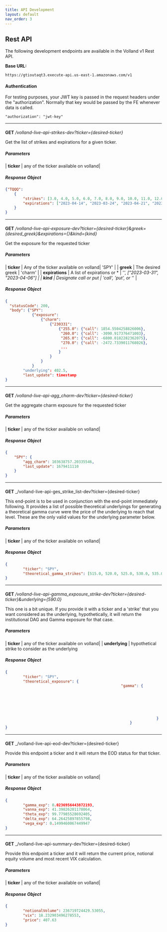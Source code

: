 ```yaml
---
title: API Development
layout: default
nav_order: 3
---
```


## Rest API

The following development endpoints are available in the Volland v1 Rest API.

**Base URL:**

`https://gtioutaqt3.execute-api.us-east-1.amazonaws.com/v1`

#### Authentication

For testing purposes, your JWT key is passed in the request headers under the "authorization". Normally that key would be passed by the FE whenever data is called.

`"authorization": "jwt-key"`

____________________________________________________________________________

#### 

**GET** _/volland-live-api-strikes-dev?ticker={desired-ticker}_


Get the list of strikes and expirations for a given ticker.

##### Parameters

| **ticker** | any of the ticker available on volland|


##### Response Object

```json
{"TQQQ": 
	{
		"strikes": [3.0, 4.0, 5.0, 6.0, 7.0, 8.0, 9.0, 10.0, 11.0, 12.0, 13.0, 14.0, 15.0, 16.5, 16.0, 18.5, 19.5, 20.5, 21.0, 19.0, 23.0, 24.5, 25.0, 26.5, 27.5, 24.0, 27.0, 26.0, 28.0, 29.0, 31.0, 32.0, 34.0, 35.0, 30.5, 37.0, 38.0, 39.0, 40.0, 33.0, 42.5, 36.0, 37.5, 45.0, 47.5, 50.0, 52.5, 55.0, 57.5, 60.0, 62.5, 65.0, 67.5, 68.5, 69.0, 70.0, 71.5, 71.0, 73.5, 74.0, 75.0, 72.0, 77.0, 78.0, 79.5, 80.0, 79.0, 82.5, 81.5, 80.5, 85.0, 17.0, 17.5, 87.5, 81.0, 90.0, 18.0, 92.5, 95.0, 97.5, 100.0, 20.0, 102.5, 105.0, 21.5, 107.5, 110.0, 22.5, 22.0, 112.5, 115.0, 23.5, 117.5, 120.0, 122.5, 125.0, 25.5, 127.5, 130.0, 132.5, 135.0, 28.5, 29.5, 30.0, 31.5, 32.5, 69.5, 70.5, 14.5, 72.5, 73.0, 74.5, 75.5, 15.5, 76.0, 76.5, 77.5, 78.5, 82.0, 83.0], 
		"expirations": ["2023-04-14", "2023-03-24", "2023-04-21", "2023-04-28", "2023-04-06", "2024-01-19", "2023-03-17", "2023-03-31", "2023-09-15", "2023-06-16", "2025-01-17"]
	}
}
```

____________________________________________________________________________

#### 

**GET** _/volland-live-api-exposure-dev?ticker={desired-ticker}&greek={desired_greek}&expirations={}&kind={kind}_


Get the exposure for the requested ticker

##### Parameters

| **ticker**      | Any of the ticker available on volland| 'SPY'                             |
| **greek**       | The desired greek                     | 'charm'                           |
| **expirations** | A list of expirations or *            | '*', ["2023-03-31", "2023-04-06"] |
| **kind**        | Designate call or put                 | 'call', 'put', or '*'             |


##### Response Object

```json
{
  "statusCode": 200,
  "body": {"SPY": 
  			{"exposure": 
  				{"charm": 
  					{"230331": 
  						{"255.0": {"call": 1854.5504258826006},
  						 "260.0": {"call": -3090.917376471003},
  						 "265.0": {"call": -6800.0182282362075},
  						 "270.0": {"call": -2472.7339011768026},
  						 ...
  						}
  					}
  				}
  			}
		"underlying": 402.5,
  		"last_update": timestamp
}
```


____________________________________________________________________________

#### 

**GET** _/volland-live-api-agg_charm-dev?ticker={desired-ticker}_


Get the aggregate charm exposure for the requested ticker

##### Parameters

| **ticker** | any of the ticker available on volland|


##### Response Object

```json
{
	"SPY": {
		"agg_charm": 103638757.20335546, 
		"last_update": 1679411110
	}
}
```


____________________________________________________________________________

#### 

**GET** _/volland-live-api-ges_strike_list-dev?ticker={desired-ticker}


This end-point is to be used in conjunction with the end-point immediately following. It provides a list of possible theoretical underlyings for generating a theoretical gamma curve were the price of the underlying to reach that level. These are the only valid values for the underlying parameter below.

##### Parameters

| **ticker** | any of the ticker available on volland|


##### Response Object

```json
{
		"ticker": "SPY", 
		"theoretical_gamma_strikes": [515.0, 520.0, 525.0, 530.0, 535.0, 540.0, 545.0, 550.0, 555.0, 560.0, 565.0, 570.0, 575.0, 580.0, 585.0, 590.0, 595.0, 600.0, 605.0,...]
}
```

____________________________________________________________________________

#### 

**GET** _/volland-live-api-gamma_exposure_strike-dev?ticker={desired-ticker}&underlying={590.0}_


This one is a bit unique. If you provide it with a ticker and a 'strike' that you want considered as the underlying, hypothetically, it will return the institutional DAG and Gamma exposure for that case.

##### Parameters

| **ticker** | any of the ticker available on volland|
| **underlying** | hypothetical strike to consider as the underlying


##### Response Object

```json
{
		"ticker": "SPY",
		"theoretical_exposure": {
													"gamma": {
																		"2023-04-11": {"330.0": {"call": 0.0, "put": 0.0}, 
																									"336.0": {"put": 0.0},
																									"337.0": {"put": 0.0},
																									...
																								}
																		...
																	}
														}
}
```


____________________________________________________________________________

#### 

**GET** _/volland-live-api-eod-dev?ticker={desired-ticker}


Provide this endpoint a ticker and it will return the EOD status for that ticker.

##### Parameters

| **ticker** | any of the ticker available on volland|


##### Response Object

```json
{
		"gamma_exp": 0.0236956443872193,
		"vanna_exp": 41.39826201178064,
		"theta_exp": 99.77985528692405,
		"delta_exp": 64.26425897855798,
		"vega_exp": 0.1499460067449947
}
```


____________________________________________________________________________

#### 

**GET** _/volland-live-api-summary-dev?ticker={desired-ticker}

Provide this endpoint a ticker and it will return the current price, notional equity volume and most recent VIX calculation.


##### Parameters

| **ticker** | any of the ticker available on volland|


##### Response Object

```json
{
		"notionalVolume": 236719724429.53055,
		"vix": 18.232903496278553,
		"price": 407.63
}
```